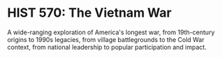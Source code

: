 # HIST 570: The Vietnam War

A wide-ranging exploration of America's longest war, from 19th-century origins to 1990s legacies, from village battlegrounds to the Cold War context, from national leadership to popular participation and impact.